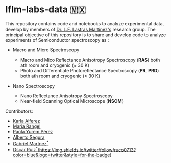 # lflm-labs-data 🇲🇽

This repository contains code and notebooks to analyze experimental data, develop by members of  [Dr. L.F. Lastras Martinez's](http://www.iico.uaslp.mx/Paginas/Luis-Felipe.aspx) research group.
The principal objective of this repository is to share and develop code to analyze experiments of Semiconductor spectroscopy as : 

+ Macro and Micro Spectroscopy
    * Macro and Mico Reflectance Anisotropy Spectroscopy (**RAS**) both ath room  and cryogenic ($`\approx`$ 30 K)
    * Photo and Differentiate Photoreflectance Spectroscopy (**PR**, **PRD**) both ath room  and cryogenic ($`\approx`$ 30 K)
+ Nano Spectroscopy

    * Nano Reflectance Anisotropy Spectroscopy 
    * Near-field Scanning Optical Microscope (**NSOM**)
    

Contributors:
* [Karla Alferez](https://github.com/KarlaAlf)
* [Maria Rangel](https://github.com/Mariarangel6)
* [Paola Yurem Pérez](https://github.com/PaolaYurem)
* [Alberto Segura](https://github.com/AlbertoSegura24)
* [Gabriel Martnez<sup>*</sup>](https://github.com/Gabmtzz)
* [Oscar Ruiz<sup>*</sup>](https://github.com/RUCO13)(https://img.shields.io/twitter/follow/ruco0713?color=blue&logo=twitter&style=for-the-badge)